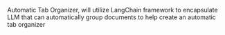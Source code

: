 Automatic Tab Organizer, will utilize LangChain framework to encapsulate LLM that can automatically group documents to help create an automatic tab organizer
